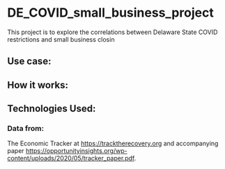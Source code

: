 # DE_COVID_small_business_project

This project is to explore the correlations between Delaware State COVID restrictions and small business closin

## Use case:
## How it works:
## Technologies Used:

### Data from:
The Economic Tracker at  https://tracktherecovery.org and accompanying paper https://opportunityinsights.org/wp-content/uploads/2020/05/tracker_paper.pdf.
